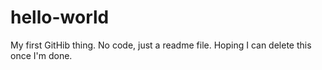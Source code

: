 # hello-world
My first GitHib thing.
No code, just a readme file.
Hoping I can delete this once I'm done.
